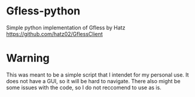 # Gfless-python
Simple python implementation of Gfless by Hatz https://github.com/hatz02/GflessClient

# Warning
This was meant to be a simple script that I intendet for my personal use.
It does not have a GUI, so it will be hard to navigate.
There also might be some issues with the code, so I do not reccomend to use as is.
